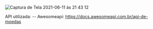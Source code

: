 ![Captura de Tela 2021-06-11 às 21 43 12](https://user-images.githubusercontent.com/32941241/121759889-4dc21100-cafe-11eb-81ea-579329a0d113.png)

API utilizada:
  -- Awesomeapi: https://docs.awesomeapi.com.br/api-de-moedas
